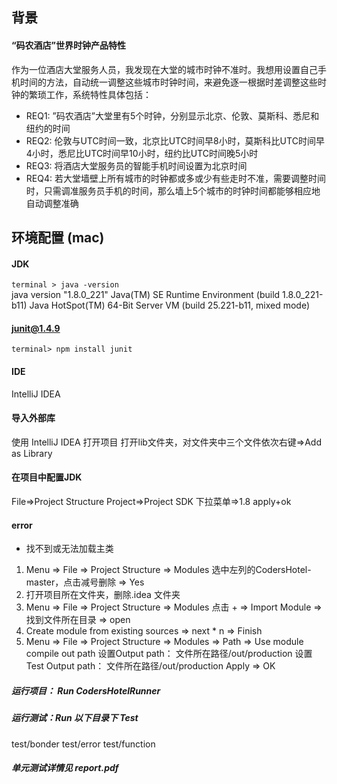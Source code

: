 ## 背景
#### “码农酒店”世界时钟产品特性
作为一位酒店大堂服务人员，我发现在大堂的城市时钟不准时。我想用设置自己手机时间的方法，自动统一调整这些城市时钟时间，来避免逐一根据时差调整这些时钟的繁琐工作，系统特性具体包括：
 - REQ1: ”码农酒店”大堂里有5个时钟，分别显示北京、伦敦、莫斯科、悉尼和纽约的时间
 - REQ2: 伦敦与UTC时间一致，北京比UTC时间早8小时，莫斯科比UTC时间早4小时，悉尼比UTC时间早10小时，纽约比UTC时间晚5小时
 - REQ3: 将酒店大堂服务员的智能手机时间设置为北京时间
 - REQ4: 若大堂墙壁上所有城市的时钟都或多或少有些走时不准，需要调整时间时，只需调准服务员手机的时间，那么墙上5个城市的时钟时间都能够相应地自动调整准确


## 环境配置 (mac)

#### JDK

`terminal > java -version`   
java version "1.8.0_221"
Java(TM) SE Runtime Environment (build 1.8.0_221-b11)
Java HotSpot(TM) 64-Bit Server VM (build 25.221-b11, mixed mode)

#### junit@1.4.9
`terminal> npm install junit`

#### IDE
IntelliJ IDEA 

#### 导入外部库
使用 IntelliJ IDEA 打开项目
打开lib文件夹，对文件夹中三个文件依次右键=>Add as Library

#### 在项目中配置JDK  
File=>Project Structure
Project=>Project SDK
下拉菜单=>1.8
apply+ok

#### error
 - 找不到或无法加载主类
 1. Menu => File => Project Structure => Modules
 选中左列的CodersHotel-master，点击减号删除 => Yes
 2. 打开项目所在文件夹，删除.idea 文件夹
 3. Menu => File => Project Structure => Modules
 点击 + => Import Module => 找到文件所在目录 => open
 4. Create module from existing sources => next * n => Finish
 5. Menu => File => Project Structure => Modules => Path => Use module compile out path
 设置Output path： 文件所在路径/out/production
 设置Test Output path： 文件所在路径/out/production
 Apply => OK

##### 运行项目： Run CodersHotelRunner 
##### 运行测试：Run 以下目录下 Test
 test/bonder
 test/error
 test/function


##### 单元测试详情见 report.pdf